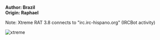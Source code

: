 <b>Author: Brazil</b><br>
<b>Origin: Raphael</b><br>

Note: Xtreme RAT 3.8 connects to "irc.irc-hispano.org" (IRCBot activity)   

![xtreme](https://github.com/yuankong666/Ultimate-RAT-Collection/assets/128066597/67154e25-4c64-4cf1-bda1-33cbc53227d2)
